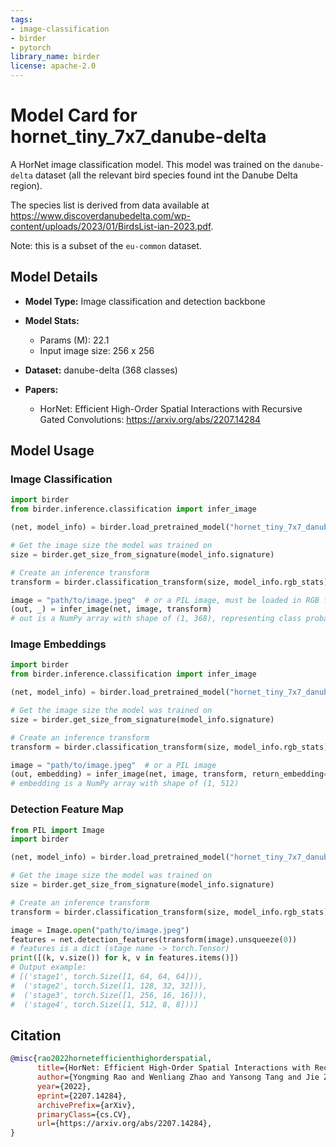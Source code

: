 ```yaml
---
tags:
- image-classification
- birder
- pytorch
library_name: birder
license: apache-2.0
---
```


# Model Card for hornet_tiny_7x7_danube-delta

A HorNet image classification model. This model was trained on the `danube-delta` dataset (all the relevant bird species found int the Danube Delta region).

The species list is derived from data available at <https://www.discoverdanubedelta.com/wp-content/uploads/2023/01/BirdsList-ian-2023.pdf>.

Note: this is a subset of the `eu-common` dataset.

## Model Details

- **Model Type:** Image classification and detection backbone
- **Model Stats:**
    - Params (M): 22.1
    - Input image size: 256 x 256
- **Dataset:** danube-delta (368 classes)

- **Papers:**
    - HorNet: Efficient High-Order Spatial Interactions with Recursive Gated Convolutions: <https://arxiv.org/abs/2207.14284>

## Model Usage

### Image Classification

```python
import birder
from birder.inference.classification import infer_image

(net, model_info) = birder.load_pretrained_model("hornet_tiny_7x7_danube-delta", inference=True)

# Get the image size the model was trained on
size = birder.get_size_from_signature(model_info.signature)

# Create an inference transform
transform = birder.classification_transform(size, model_info.rgb_stats)

image = "path/to/image.jpeg"  # or a PIL image, must be loaded in RGB format
(out, _) = infer_image(net, image, transform)
# out is a NumPy array with shape of (1, 368), representing class probabilities.
```

### Image Embeddings

```python
import birder
from birder.inference.classification import infer_image

(net, model_info) = birder.load_pretrained_model("hornet_tiny_7x7_danube-delta", inference=True)

# Get the image size the model was trained on
size = birder.get_size_from_signature(model_info.signature)

# Create an inference transform
transform = birder.classification_transform(size, model_info.rgb_stats)

image = "path/to/image.jpeg"  # or a PIL image
(out, embedding) = infer_image(net, image, transform, return_embedding=True)
# embedding is a NumPy array with shape of (1, 512)
```

### Detection Feature Map

```python
from PIL import Image
import birder

(net, model_info) = birder.load_pretrained_model("hornet_tiny_7x7_danube-delta", inference=True)

# Get the image size the model was trained on
size = birder.get_size_from_signature(model_info.signature)

# Create an inference transform
transform = birder.classification_transform(size, model_info.rgb_stats)

image = Image.open("path/to/image.jpeg")
features = net.detection_features(transform(image).unsqueeze(0))
# features is a dict (stage name -> torch.Tensor)
print([(k, v.size()) for k, v in features.items()])
# Output example:
# [('stage1', torch.Size([1, 64, 64, 64])),
#  ('stage2', torch.Size([1, 128, 32, 32])),
#  ('stage3', torch.Size([1, 256, 16, 16])),
#  ('stage4', torch.Size([1, 512, 8, 8]))]
```

## Citation

```bibtex
@misc{rao2022hornetefficienthighorderspatial,
      title={HorNet: Efficient High-Order Spatial Interactions with Recursive Gated Convolutions},
      author={Yongming Rao and Wenliang Zhao and Yansong Tang and Jie Zhou and Ser-Nam Lim and Jiwen Lu},
      year={2022},
      eprint={2207.14284},
      archivePrefix={arXiv},
      primaryClass={cs.CV},
      url={https://arxiv.org/abs/2207.14284},
}
```

